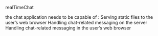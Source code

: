 realTimeChat

the chat application needs to be capable of :
	Serving static files to the user’s web browser
	Handling chat-related messaging on the server
	Handling chat-related messaging in the user’s web browser